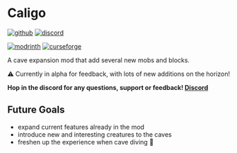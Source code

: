 # Caligo
[![github](https://img.shields.io/github/issues/oth3r/Caligo?logo=github?label=Issues)](https://github.com/Oth3r/Caligo/issues) [![discord](https://dcbadge.vercel.app/api/server/Mec6yNQ9B7?style=flat)](https://discord.gg/Mec6yNQ9B7)

[![modrinth](https://img.shields.io/modrinth/dt/caligo?label=Modrinth&logo=modrinth)](https://modrinth.com/mod/caligo) [![curseforge](https://cf.way2muchnoise.eu/996454.svg)](https://www.curseforge.com/minecraft/mc-mods/caligo)

A cave expansion mod that add several new mobs and blocks.

⚠️ Currently in alpha for feedback, with lots of new additions on the horizon!

**Hop in the discord for any questions, support or feedback! [Discord](https://discord.gg/Mec6yNQ9B7)**

## Future Goals
* expand current features already in the mod
* introduce new and interesting creatures to the caves
* freshen up the experience when cave diving 👀